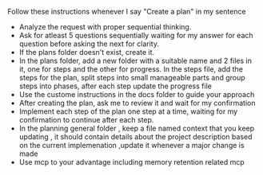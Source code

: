 Follow these instructions whenever I say "Create a plan" in my sentence
- Analyze the request with proper sequential thinking.
- Ask for atleast 5 questions sequentially waiting for my answer for each question before asking the next for clarity.
- If the plans folder doesn't exist, create it.
- In the plans folder, add a new folder with a suitable name and 2 files in it, one for steps and the other for progress. In the steps file, add the steps for the plan, split steps into small manageable parts and group steps into phases, after each step update the progress file
- Use the custome instructions in the docs folder to guide your approach
- After creating the plan, ask me to review it and wait for my confirmation
- Implement each step of the plan one step at a time, waiting for my confirmation to continue after each step.
- In the planning general folder , keep a file named context that you keep updating , it should contain details about the project description based on the current implemenation ,update it whenever a major change is made
- Use mcp to your advantage including memory retention related mcp
